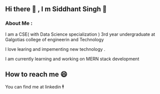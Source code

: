 ## Hi there 👋 , I m Siddhant Singh 🤠

### About Me : 
I am a CSE( with Data Science specialization ) 3rd year undergraduate at Galgotias college of engineerin and Technology 

I love learing and impementing new technology .

I am currently learning and working on MERN stack development 


## How to reach me 😄

You can find me at linkedin 🕴️




